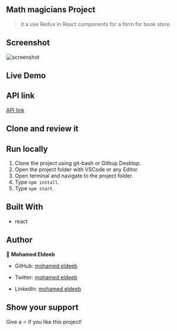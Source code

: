 ## Math magicians Project

> it a use Redux in React components for a form for book store.

## Screenshot

![screenshot](./img/sreenshot.png)

## Live Demo

## API link
[API link](https://us-central1-bookstore-api-e63c8.cloudfunctions.net/bookstoreApi/apps/HIfCVUlQOtaAt6fiFqBM/books/)

## Clone and review it

## Run locally

1. Clone the project using git-bash or Githup Desktop.
2. Open the project folder with VSCode or any Editor.
3. Open terminal and navigate to the project folder.
4. Type `npm install`.
5. Type `npm start`.

## Built With

- react

## Author

👤 **Mohamed Eldeeb**

- GitHub: [mohamed eldeeb](https://github.com/eng-mohamed-eldeeb)

- Twitter: [mohamed eldeeb](https://twitter.com/eldeeb_3o)

- LinkedIn: [mohamed eldeeb](https://www.linkedin.com/in/mohamed-eldeeb-a69022206/)

## Show your support

Give a ⭐ if you like this project!